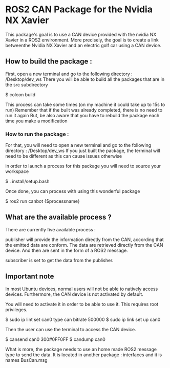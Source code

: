 # ROS2 CAN Package for the Nvidia NX Xavier

This package's goal is to use a CAN device provided with the nvidia NX Xavier in a ROS2 environment.
More precisely, the goal is to create a link betweenthe Nvidia NX Xavier and an electric golf car using a CAN device.

## How to build the package :

First, open a new terminal and go to the following directory : /Desktop/dev_ws
There you will be able to build all the packages that are in the src subdirectory

$ colcon build

This process can take some times (on my machine it could take up to 15s to run)
Remember that if the built was already completed, there is no need to run it again
But, be also aware that you have to rebuild the package each time you make a modification

### How to run the package :

For that, you will need to open a new terminal and go to the following directory : /Desktop/dev_ws
If you just built the package, the terminal will need to be different as this can cause issues otherwise

in order to launch a process for this package you will need to source your workspace

$ . install/setup.bash

Once done, you can process with using this wonderful package

$ ros2 run canbot {$processname}

## What are the available process ?

There are currently five available process :

publisher will provide the information directly from the CAN, according that the emitted data are conform.
The data are retrieved directly from the CAN device. And then are sent in the form of a ROS2 message.

subscriber is set to get the data from the publisher.

## Important note

In most Ubuntu devices, normal users will not be able to natively access devices.
Furthermore, the CAN device is not activated by default.

You will need to activate it in order to be able to use it. This requires root privileges.

$ sudo ip lint set can0 type can bitrate 500000
$ sudo ip link set up can0

Then the user can use the terminal to access the CAN device.

$ cansend can0 300#0FF0FF
$ candump can0

What is more, the package needs to use an home made ROS2 message type to send the data.
It is located in another package : interfaces and it is names BusCan.msg